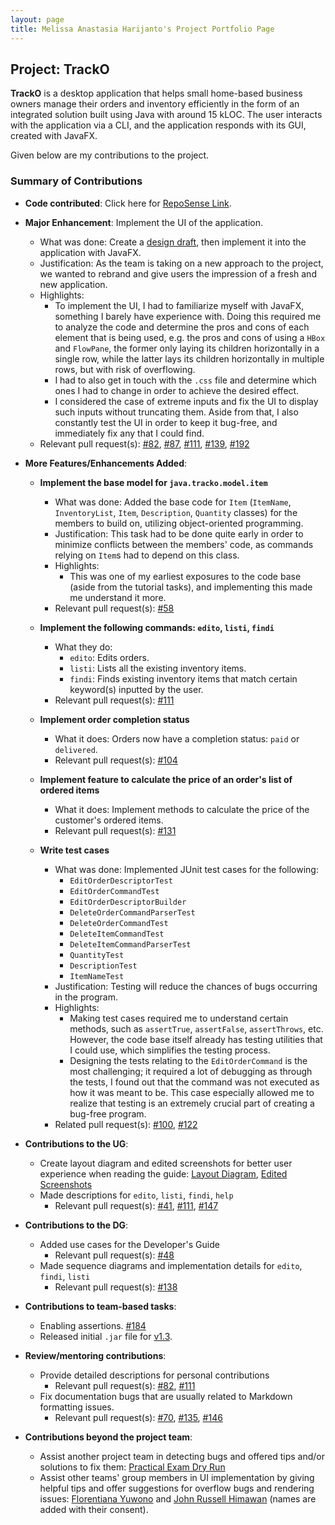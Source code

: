 ```yaml
---
layout: page
title: Melissa Anastasia Harijanto's Project Portfolio Page
---
```


## Project: TrackO

**TrackO** is a desktop application that helps small home-based business owners manage their orders and inventory
efficiently in the form of an integrated solution built using Java with around 15 kLOC. The user interacts with the
application via a CLI, and the application responds with its GUI, created with JavaFX.

Given below are my contributions to the project.

### Summary of Contributions

  - **Code contributed**: Click here for
    [RepoSense Link](https://nus-cs2103-ay2223s1.github.io/tp-dashboard/?search=melissaharijanto&breakdown=true).

  - **Major Enhancement**: Implement the UI of the application.
    - What was done: Create a [design draft](https://www.figma.com/file/h6iechtBx1GaeJ6kKeqadb/CS2103T-UI-Design?node-id=0%3A1),
    then implement it into the application with JavaFX.
    - Justification: As the team is taking on a new approach to the project, we wanted to rebrand and give users the
    impression of a fresh and new application.
    - Highlights:
      - To implement the UI, I had to familiarize myself with JavaFX, something I barely have experience with. Doing
      this required me to analyze the code and determine the pros and cons of each element that is being used, e.g. the
      pros and cons of using a `HBox` and `FlowPane`, the former only laying its children horizontally in a single row,
      while the latter lays its children horizontally in multiple rows, but with risk of overflowing.
      - I had to also get in touch with the `.css` file and determine which ones I had to change in order to achieve
      the desired effect.
      - I considered the case of extreme inputs and fix the UI to display such inputs without truncating them.
      Aside from that, I also constantly test the UI in order to keep it bug-free, and immediately fix any that I could
      find.
    - Relevant pull request(s): [#82](https://github.com/AY2223S1-CS2103T-W15-3/tp/pull/82),
    [#87](https://github.com/AY2223S1-CS2103T-W15-3/tp/pull/87),
    [#111](https://github.com/AY2223S1-CS2103T-W15-3/tp/pull/111),
    [#139](https://github.com/AY2223S1-CS2103T-W15-3/tp/pull/139),
    [#192](https://github.com/AY2223S1-CS2103T-W15-3/tp/pull/192)

  - **More Features/Enhancements Added**:
    - **Implement the base model for `java.tracko.model.item`**
      - What was done: Added the base code for `Item` (`ItemName`, `InventoryList`, `Item`, `Description`, `Quantity`
      classes) for the members to build on, utilizing object-oriented programming.
      - Justification: This task had to be done quite early in order to minimize conflicts between the members' code, as
      commands relying on `Item`s had to depend on this class.
      - Highlights:
        - This was one of my earliest exposures to the code base (aside from the tutorial tasks), and implementing this
        made me understand it more.
      - Relevant pull request(s): [#58](https://github.com/AY2223S1-CS2103T-W15-3/tp/pull/58)

    - **Implement the following commands: `edito`, `listi`, `findi`**
      - What they do:
        - `edito`: Edits orders.
        - `listi`: Lists all the existing inventory items.
        - `findi`: Finds existing inventory items that match certain keyword(s) inputted by the user.
      - Relevant pull request(s): [#111](https://github.com/AY2223S1-CS2103T-W15-3/tp/pull/111)

    - **Implement order completion status**
      - What it does: Orders now have a completion status: `paid` or `delivered`.
      - Relevant pull request(s): [#104](https://github.com/AY2223S1-CS2103T-W15-3/tp/pull/104)

    - **Implement feature to calculate the price of an order's list of ordered items**
      - What it does: Implement methods to calculate the price of the customer's ordered items.
      - Relevant pull request(s): [#131](https://github.com/AY2223S1-CS2103T-W15-3/tp/pull/131)

    - **Write test cases**
      - What was done: Implemented JUnit test cases for the following:
        - `EditOrderDescriptorTest`
        - `EditOrderCommandTest`
        - `EditOrderDescriptorBuilder`
        - `DeleteOrderCommandParserTest`
        - `DeleteOrderCommandTest`
        - `DeleteItemCommandTest`
        - `DeleteItemCommandParserTest`
        - `QuantityTest`
        - `DescriptionTest`
        - `ItemNameTest`
      - Justification: Testing will reduce the chances of bugs occurring in the program.
      - Highlights:
        - Making test cases required me to understand certain methods, such as `assertTrue`, `assertFalse`,
        `assertThrows`, etc. However, the code base itself already has testing utilities that I could use, which
        simplifies the testing process.
        - Designing the tests relating to the `EditOrderCommand` is the most challenging; it required a lot of
        debugging as through the tests, I found out that the command was not executed as how it was meant to be.
        This case especially allowed me to realize that testing is an extremely crucial part of creating a
        bug-free program.
      - Related pull request(s): [#100](https://github.com/AY2223S1-CS2103T-W15-3/tp/pull/100),
      [#122](https://github.com/AY2223S1-CS2103T-W15-3/tp/pull/122)

  - **Contributions to the UG**:
    - Create layout diagram and edited screenshots for better user experience when reading the guide:
    [Layout Diagram](https://www.canva.com/design/DAFQsG7iwNQ/AF7s8u5uq8cre-kX4JItmw/view?utm_content=DAFQsG7iwNQ&utm_campaign=designshare&utm_medium=link&utm_source=homepage_design_menu), 
    [Edited Screenshots](https://www.canva.com/design/DAFQu54YdXA/ROaBm0rcWfeOKzEzCdlPNQ/view?utm_content=DAFQu54YdXA&utm_campaign=designshare&utm_medium=link&utm_source=homepage_design_menu)
    - Made descriptions for `edito`, `listi`, `findi`, `help`
      - Relevant pull request(s): [#41](https://github.com/AY2223S1-CS2103T-W15-3/tp/pull/41),
      [#111](https://github.com/AY2223S1-CS2103T-W15-3/tp/pull/111/files),
      [#147](https://github.com/AY2223S1-CS2103T-W15-3/tp/pull/147)

  - **Contributions to the DG**:
    - Added use cases for the Developer's Guide
      - Relevant pull request(s): [#48](https://github.com/AY2223S1-CS2103T-W15-3/tp/pull/48)
    - Made sequence diagrams and implementation details for `edito`, `findi`, `listi`
      - Relevant pull request(s): [#138](https://github.com/AY2223S1-CS2103T-W15-3/tp/pull/138)

  - **Contributions to team-based tasks**:
    - Enabling assertions. [#184](https://github.com/AY2223S1-CS2103T-W15-3/tp/pull/104)
    - Released initial `.jar` file for [v1.3](https://github.com/AY2223S1-CS2103T-W15-3/tp/releases/tag/v0.2).

  - **Review/mentoring contributions**:
    - Provide detailed descriptions for personal contributions
      - Relevant pull request(s): [#82](https://github.com/AY2223S1-CS2103T-W15-3/tp/pull/82),
      [#111](https://github.com/AY2223S1-CS2103T-W15-3/tp/pull/111)
    - Fix documentation bugs that are usually related to Markdown formatting issues.
      - Relevant pull request(s): [#70](https://github.com/AY2223S1-CS2103T-W15-3/tp/pull/70),
      [#135](https://github.com/AY2223S1-CS2103T-W15-3/tp/pull/135),
      [#146](https://github.com/AY2223S1-CS2103T-W15-3/tp/pull/146)

  - **Contributions beyond the project team**:
    - Assist another project team in detecting bugs and offered tips and/or solutions to fix them:
    [Practical Exam Dry Run](https://github.com/melissaharijanto/ped/issues)
    - Assist other teams' group members in UI implementation by giving helpful tips and offer
    suggestions for overflow bugs and rendering issues:
    [Florentiana Yuwono](https://github.com/florentianayuwono) and
    [John Russell Himawan](https://github.com/johnrhimawan) (names are added with their consent).